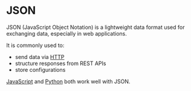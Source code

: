 # JSON

JSON (JavaScript Object Notation) is a lightweight data format used for exchanging data, especially in web applications.

It is commonly used to:

* send data via [HTTP](/wiki/HTTP)  
* structure responses from REST APIs  
* store configurations  

[JavaScript](/wiki/JavaScript) and [Python](/wiki/Python) both work well with JSON.
